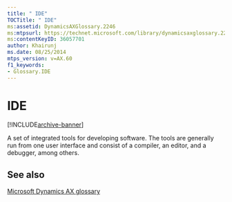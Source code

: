 ```yaml
---
title: " IDE"
TOCTitle: " IDE"
ms:assetid: DynamicsAXGlossary.2246
ms:mtpsurl: https://technet.microsoft.com/library/dynamicsaxglossary.2246(v=AX.60)
ms:contentKeyID: 36057701
author: Khairunj
ms.date: 08/25/2014
mtps_version: v=AX.60
f1_keywords:
- Glossary.IDE
---
```


# IDE


[!INCLUDE[archive-banner](includes/archive-banner.md)]

A set of integrated tools for developing software. The tools are generally run from one user interface and consist of a compiler, an editor, and a debugger, among others.

## See also

[Microsoft Dynamics AX glossary](glossary/microsoft-dynamics-ax-glossary.md)

  


